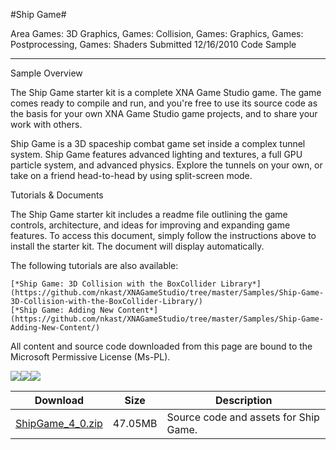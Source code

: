 #Ship Game#

Area
Games: 3D Graphics, Games: Collision, Games: Graphics, Games: Postprocessing, Games: Shaders
Submitted
12/16/2010
Code Sample

---

Sample Overview

The Ship Game starter kit is a complete XNA Game Studio game. The game comes ready to compile and run, and you're free to use its source code as the basis for your own XNA Game Studio game projects, and to share your work with others.

Ship Game is a 3D spaceship combat game set inside a complex tunnel system. Ship Game features advanced lighting and textures, a full GPU particle system, and advanced physics. Explore the tunnels on your own, or take on a friend head-to-head by using split-screen mode.

Tutorials & Documents

The Ship Game starter kit includes a readme file outlining the game controls, architecture, and ideas for improving and expanding game features. To access this document, simply follow the instructions above to install the starter kit. The document will display automatically.

The following tutorials are also available:

    [*Ship Game: 3D Collision with the BoxCollider Library*](https://github.com/nkast/XNAGameStudio/tree/master/Samples/Ship-Game-3D-Collision-with-the-BoxCollider-Library/) 
    [*Ship Game: Adding New Content*](https://github.com/nkast/XNAGameStudio/tree/master/Samples/Ship-Game-Adding-New-Content/) 


All content and source code downloaded from this page are bound to the Microsoft Permissive License (Ms-PL).

![](https://github.com/nkast/XNAGameStudio/blob/master/Images/shipgame1.png)![](https://github.com/nkast/XNAGameStudio/blob/master/Images/shipgame2.png)![](https://github.com/nkast/XNAGameStudio/blob/master/Images/shipgame3.png)

  	 

Download | Size | Description
---|---|---|
[ShipGame_4_0.zip](https://github.com/nkast/XNAGameStudio/blob/master/Samples/ShipGame_4_0.zip?raw=true) | 47.05MB | Source code and assets for Ship Game.